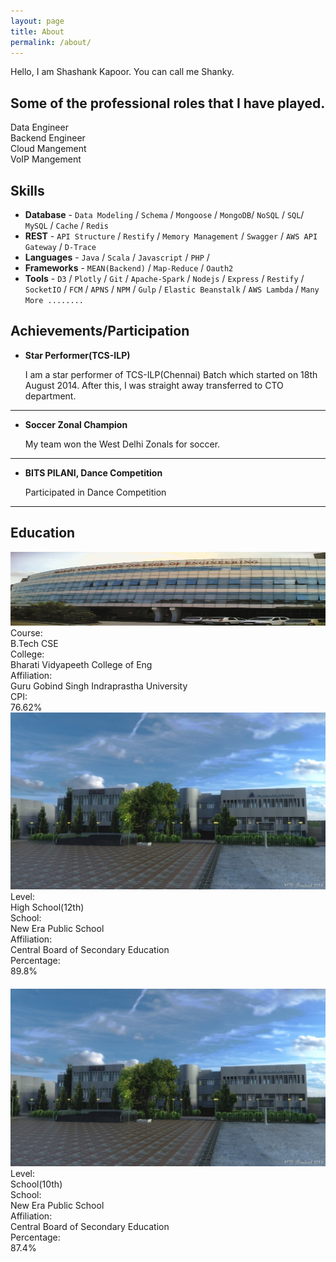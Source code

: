```yaml
---
layout: page
title: About
permalink: /about/
---
```


Hello, I am Shashank Kapoor. You can call me Shanky.

## Some of the professional roles that I have played.


<div class="container">
	<div class="row">
		<div class="col-sm-4">
			<div><i class="icon-bar-chart icon-5x"></i></div>
			<div>Data Engineer</div>
		</div>
		<div class="col-sm-4">
			<div><i class="icon-code icon-5x"></i></div>
			<div>Backend Engineer</div>
		</div>
		<div class="col-sm-4">
			<div><i class="icon-cloud icon-5x"></i></div>
			<div>Cloud Mangement</div>
		</div>
		<div class="col-sm-4">
			<div><i class="icon-phone-sign icon-5x"></i></div>
			<div>VoIP Mangement</div>
		</div>
	</div>
</div>

## Skills

* **Database** - `Data Modeling` / `Schema` / `Mongoose` / `MongoDB`/ `NoSQL` / `SQL`/ `MySQL` / `Cache` / `Redis`
* **REST** - `API Structure` / `Restify` / `Memory Management` / `Swagger` / `AWS API Gateway` / `D-Trace`
* **Languages** - `Java` / `Scala` / `Javascript` / `PHP` /
* **Frameworks** - `MEAN(Backend)` / `Map-Reduce` / `Oauth2`
* **Tools** - `D3` / `Plotly` / `Git` / `Apache-Spark` / `Nodejs` / `Express` / `Restify` / `SocketIO` / `FCM` / `APNS` / `NPM` / `Gulp` / `Elastic Beanstalk` / `AWS Lambda` / `Many More ........`
    



## Achievements/Participation


* **Star Performer(TCS-ILP)**
   
   I am a star performer of TCS-ILP(Chennai) Batch which started on 18th August 2014. After this, I was straight away transferred to CTO department.

***

* **Soccer Zonal Champion**

    My team won the West Delhi Zonals for soccer.

***

* **BITS PILANI, Dance Competition**

    Participated in Dance Competition

***

## Education

<div>
	<div class="row">
		<div class="col-md-1"></div>
		<div class="col-sm-5 education-card">
			<div class="col-sm-12"><img src="/images/undergraduate.jpg" style="height:118px;width: 100%;" alt=""></div>
			<div class="col-sm-3">Course:</div>
			<div class="col-sm-9">B.Tech CSE</div>
			<div class="col-sm-3">College:</div>
			<div class="col-sm-9">Bharati Vidyapeeth College of Eng</div>
			<div class="col-sm-3">Affiliation:</div>
			<div class="col-sm-9">Guru Gobind Singh Indraprastha University</div>
			<div class="col-sm-3">CPI:</div>
			<div class="col-sm-9">76.62%</div>
		</div>
		<div class="col-md-1"></div>
		<div class="col-sm-5 education-card">
			<div class="col-sm-12"><img src="/images/school.jpg" alt=""></div>
			<div class="col-sm-3">Level:</div>
			<div class="col-sm-9">High School(12th)</div>
			<div class="col-sm-3">School:</div>
			<div class="col-sm-9">New Era Public School</div>
			<div class="col-sm-3">Affiliation:</div>
			<div class="col-sm-9">Central Board of Secondary Education</div>
			<div class="col-sm-3">Percentage:</div>
			<div class="col-sm-9">89.8%</div>
		</div>
		<div class="col-md-1" style="clear:both;"></div>
		<div class="col-sm-5 education-card" style="margin-top:20px;">
			<div class="col-sm-12"><img src="/images/school.jpg" alt=""></div>
			<div class="col-sm-3">Level:</div>
			<div class="col-sm-9">School(10th)</div>
			<div class="col-sm-3">School:</div>
			<div class="col-sm-9">New Era Public School</div>
			<div class="col-sm-3">Affiliation:</div>
			<div class="col-sm-9">Central Board of Secondary Education</div>
			<div class="col-sm-3">Percentage:</div>
			<div class="col-sm-9">87.4%</div>
		</div>
	</div>
</div>
